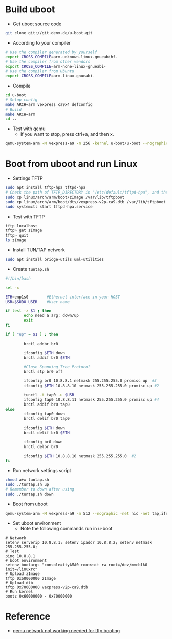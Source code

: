 # Build uboot

* Get uboot source code

```bash
git clone git://git.denx.de/u-boot.git
```

* According to your compiler

```bash
# Use the compiler generated by yourself
export CROSS_COMPILE=arm-unknown-linux-gnueabihf-
# Use the compiler from other vendors
export CROSS_COMPILE=arm-none-linux-gnueabi-
# Use the compiler from Ubuntu
export CROSS_COMPILE=arm-linux-gnueabi-
```

* Compile

```bash
cd u-boot
# Setup config
make ARCH=arm vexpress_ca9x4_defconfig
# Build
make ARCH=arm
cd ..
```

* Test with qemu
  - If you want to stop, press ctrl+a, and then x.

```bash
qemu-system-arm -M vexpress-a9 -m 256 -kernel u-boot/u-boot --nographic
```

# Boot from uboot and run Linux

* Settings TFTP

```bash
sudo apt install tftp-hpa tftpd-hpa
# Check the path of TFTP_DIRECTORY in "/etc/default/tftpd-hpa", and then copy kernel image
sudo cp linux/arch/arm/boot/zImage /var/lib/tftpboot
sudo cp linux/arch/arm/boot/dts/vexpress-v2p-ca9.dtb /var/lib/tftpboot
sudo systemctl start tftpd-hpa.service
```

* Test with TFTP

```bash
tftp localhost
tftp> get zImage
tftp> quit
ls zImage
```

* Install TUN/TAP network

```bash
sudo apt install bridge-utils uml-utilities
```

* Create `tuntap.sh`

```bash
#!/bin/bash

set -x

ETH=enp1s0        #Ethernet interface in your HOST
USR=$SUDO_USER    #User name

if test -z $1 ; then
        echo need a arg: down/up
        exit
fi

if [ "up" = $1 ] ; then

        brctl addbr br0

        ifconfig $ETH down
        brctl addif br0 $ETH

        #Close Spanning Tree Protocol
        brctl stp br0 off

        ifconfig br0 10.8.8.1 netmask 255.255.255.0 promisc up  #3
        ifconfig $ETH 10.8.8.10 netmask 255.255.255.0 promisc up #2

        tunctl -t tap0 -u $USR
        ifconfig tap0 10.8.8.11 netmask 255.255.255.0 promisc up #4
        brctl addif br0 tap0
else
        ifconfig tap0 down
        brctl delif br0 tap0

        ifconfig $ETH down
        brctl delif br0 $ETH

        ifconfig br0 down
        brctl delbr br0

        ifconfig $ETH 10.8.8.10 netmask 255.255.255.0  #2
fi
```

* Run network settings script

```bash
chmod a+x tuntap.sh
sudo ./tuntap.sh up
# Remember to down after using
sudo ./tuntap.sh down
```

* Boot from uboot

```bash
qemu-system-arm -M vexpress-a9 -m 512 --nographic -net nic -net tap,ifname=tap0,script=no -sd sdcard.ext3 -kernel u-boot/u-boot
```

* Set uboot environment
  - Note the following commands run in u-boot

```
# Network
setenv serverip 10.8.8.1; setenv ipaddr 10.8.8.2; setenv netmask 255.255.255.0;
# Test
ping 10.8.8.1
# boot environment
setenv bootargs "console=ttyAMA0 rootwait rw root=/dev/mmcblk0 init=/linuxrc"
# Upload zImage
tftp 0x60000000 zImage
# Upload dtb
tftp 0x70000000 vexpress-v2p-ca9.dtb
# Run kernel
bootz 0x60000000 - 0x70000000
```

# Reference
* [qemu network not working needed for tftp booting](https://stackoverflow.com/questions/67522041/qemu-network-not-working-needed-for-tftp-booting)
